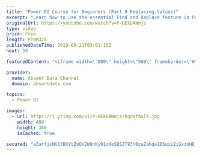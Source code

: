 ```yaml
---
title: "Power BI Course for Beginners (Part 8 Replacing Values)"
excerpt: "Learn how to use the essential Find and Replace feature in Power BI."
originalUrl: https://youtube.com/watch?v=P-DEkDANmjs
type: video
price: Free
length: PT8M32S
publishedDateTime: 2019-09-21T03:01:15Z
heat: 50

featuredContent: "<iframe width=\"800\" height=\"500\" frameborder=\"0\" src=\"https://www.youtube.com/embed/P-DEkDANmjs\" allow=\"accelerometer; autoplay; encrypted-media; gyroscope; picture-in-picture\" allowfullscreen></iframe>"

provider:
  name: Absent Data Channel
  domain: absentdata.com

topics:
  - Power BI

images:
  - url: https://i.ytimg.com/vi/P-DEkDANmjs/hqdefault.jpg
    width: 480
    height: 360
    isCached: true

secured: "aZarfjsNV1YBXYtZuQV2W9nKy91odeSBSJT93Y0zaZahqe1DSuii2iGxzoHEjqx1hVAr9a7lEsb3PhEobMWWKbDArpb2mEjcG6iYH6AoM8+s9Mg70VKlLArxiEMvDiMShNShEqHArPh2oUDbOgvnGObgsVEs0yCyQRGUkD/BvTIpyxggId2SsO4PlKJqACxXF7TpNxGqmphMLeSoqcpla3BlPnlTbxX+Uzvx82d6rtNx7ZSsKtI+7XqvO9yzD7JnX910Sfq/yoGn7fbeR9TNc83zz22OkKdva6W7cAgg83swbsCsozuts/ePmf3+rIdBS/TYSscPwbWL9rFFDdu1WAuKoB/bSBK0/KPTq5oDzBffll/Jc3n7GTKhdfXL6KSz0CrfFg99EzNLnzictpdUJAJUThYtPYads7sox289sJc=;OsCYrxDGgbmVxK8DQ7utNw=="
---
```


